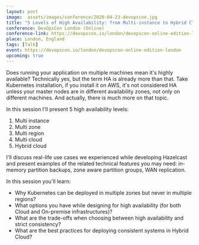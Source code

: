 ```yaml
---
layout: post
image:  assets/images/conference/2020-04-23-devopscon.jpg
title: "5 Levels of High Availability: from Multi-instance to Hybrid Cloud"
conference: DevOpsCon London (Online)
conference-link: https://devopscon.io/london/devopscon-online-edition-london
place: London, England
tags: [Talk]
event: https://devopscon.io/london/devopscon-online-edition-london
upcoming: true
---
```


Does running your application on multiple machines mean it's highly available? Technically yes, but the term HA is already more than that. Take Kubernetes installation, if you install it on AWS, it's not considered HA unless your master nodes are in different availability zones, not only on different machines. And actually, there is much more on that topic.

In this session I'll present 5 high availability levels:
1. Multi instance
2. Multi zone
3. Multi region
4. Multi cloud
5. Hybrid cloud

I'll discuss real-life use cases we experienced while developing Hazelcast and present examples of the related technical features you may need: in-memory partition backups, zone aware partition groups, WAN replication.

In this session you'll learn:
- Why Kubernetes can be deployed in multiple zones but never in multiple regions?
- What options you have while designing for high availability (for both Cloud and On-premise infrastructures)?
- What are the trade-offs when choosing between high availability and strict consistency?
- What are the best practices for deploying consistent systems in Hybrid Cloud?
